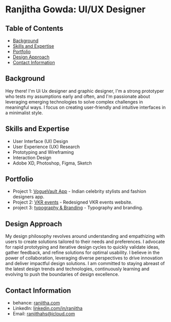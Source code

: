 # Ranjitha Gowda: UI/UX Designer 

## Table of Contents

- [Background](#background)
- [Skills and Expertise](#skills-and-expertise)
- [Portfolio](#portfolio)
- [Design Approach](#design-approach)
- [Contact Information](#contact-information)

## Background

 Hey there! I'm Ui Ux designer and graphic designer, I'm a strong prototyper who tests my assumptions early and often, and I'm passionate about leveraging emerging technologies to solve complex challenges in meaningful ways.
I focus on creating user-friendly and intuitive interfaces in a minimalist style.

## Skills and Expertise

- User Interface (UI) Design
- User Experience (UX) Research
- Prototyping and Wireframing
- Interaction Design
- Adobe XD, Photoshop, Figma, Sketch

## Portfolio

- Project 1: [VogueVault App](https://www.behance.net/gallery/193584481/VogueVault-app) - Indian celebrity stylists and fashion designers app.
- Project 2: [VKR events](https://www.behance.net/gallery/194754741/VKR-website-design) - Redesigned VKR events website.
- project 3: [typography & Branding](https://www.behance.net/gallery/193966985/Typography) - Typography and branding.

## Design Approach

My design philosophy revolves around understanding and empathizing with users to create solutions tailored to their needs and preferences.
I advocate for rapid prototyping and iterative design cycles to quickly validate ideas, gather feedback, and refine solutions for optimal usability.
I believe in the power of collaboration, leveraging diverse perspectives to drive innovation and deliver impactful design solutions.
I am committed to staying abreast of the latest design trends and technologies, continuously learning and evolving to push the boundaries of design excellence.


## Contact Information

- behance: [ranjitha.com](https://www.behance.net/ranjithagowda1)
- LinkedIn: [linkedin.com/in/ranjitha](www.linkedin.com/in/ranjitha-gowda-ab61301a8)
- Email: ranjithahs@icloud.com
